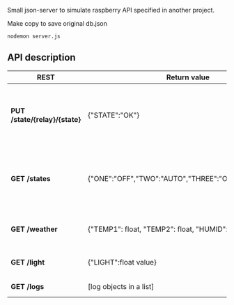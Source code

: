 Small json-server to simulate raspberry API specified in another project.

Make copy to save original db.json

    nodemon server.js

## API description

| REST         | Return value  | Description |
|--------------|-----------| -------- |
| **PUT /state/{relay}/{state}** | {"STATE":"OK"} | Set single relays state, possible values defined in constants |
| **GET /states** | {"ONE":"OFF","TWO":"AUTO","THREE":"ON","FOUR":"OFF"} | Get relay states in single object, which is handled in ser object. |
| **GET /weather** | {"TEMP1": float, "TEMP2": float, "HUMID": float} | Query weather status from Arduino. |
| **GET /light** | {"LIGHT":float value} | Query light status from Arduino. |
| **GET /logs** | [log objects in a list] | Get saved logs. |